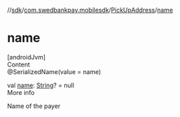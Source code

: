//[sdk](../../../index.md)/[com.swedbankpay.mobilesdk](../index.md)/[PickUpAddress](index.md)/[name](name.md)



# name  
[androidJvm]  
Content  
@SerializedName(value = name)  
  
val [name](name.md): [String](https://kotlinlang.org/api/latest/jvm/stdlib/kotlin/-string/index.html)? = null  
More info  


Name of the payer

  



